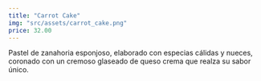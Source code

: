 ```yaml
---
title: "Carrot Cake"
img: "src/assets/carrot_cake.png"
price: 32.00
---
```


Pastel de zanahoria esponjoso, elaborado con especias cálidas y nueces, coronado con un cremoso glaseado de queso crema que realza su sabor único.